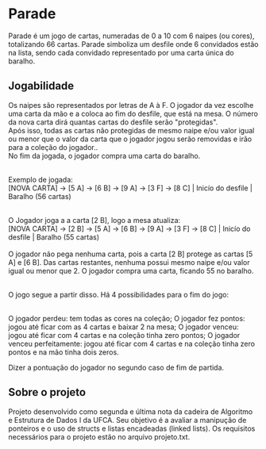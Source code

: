 # Parade

Parade é um jogo de cartas, numeradas de 0 a 10 com 6 naipes (ou cores), totalizando 66 cartas. Parade simboliza um desfile onde 6 convidados estão na 
lista, sendo cada convidado representado por uma carta única do baralho. 

## Jogabilidade

Os naipes são representados por letras de A à F. O jogador da vez escolhe uma carta da mão e a coloca ao fim do desfile, que está na mesa. 
O número da nova carta dirá quantas cartas do desfile serão "protegidas". <br>
Após isso, todas as cartas não protegidas de mesmo naipe e/ou valor igual ou menor que o valor da carta que o jogador jogou serão removidas e irão 
para a coleção do jogador.. <br>
No fim da jogada, o jogador compra uma carta do baralho.<br><br>

Exemplo de jogada:<br>
[NOVA CARTA] -> [5 A] -> [6 B] -> [9 A] -> [3 F] -> [8 C] | Inicío do desfile | Baralho (56 cartas)<br><br>

O Jogador joga a a carta [2 B], logo a mesa atualiza:<br>
[NOVA CARTA] -> [2 B] -> [5 A] -> [6 B] -> [9 A] -> [3 F] -> [8 C] | Inicío do desfile | Baralho (55 cartas)<br><br>
O jogador não pega nenhuma carta, pois  a carta [2 B] protege as cartas [5 A] e [6 B]. Das cartas restantes, nenhuma possui mesmo naipe e/ou valor igual ou menor que 2.
O jogador compra uma carta, ficando 55 no baralho.<br><br>

O jogo segue a partir disso. Há 4 possibilidades para o fim do jogo:<br><br>

O jogador perdeu: tem todas as cores na coleção;
O jogador fez pontos: jogou até ficar com as 4 cartas e baixar 2 na mesa;
O jogador venceu: jogou até ficar com 4 cartas e na coleção tinha zero pontos; 
O jogador venceu perfeitamente: jogou até ficar com 4 cartas e na coleção tinha zero pontos e na mão tinha dois zeros. 


Dizer a pontuação do jogador no segundo caso de fim de partida.

## Sobre o projeto

Projeto desenvolvido como segunda e última nota da cadeira de Algoritmo e Estrutura de Dados I da UFCA. Seu objetivo é a avaliar a manipução de 
ponteiros e o uso de structs e listas encadeadas (linked lists).
Os requisitos necessários para o projeto estão no arquivo projeto.txt.
